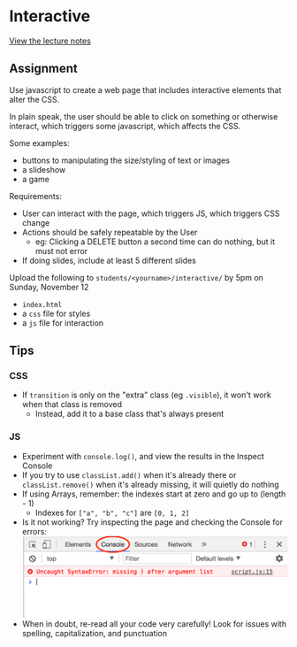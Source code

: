# Interactive

[View the lecture notes](https://github.com/mpaulweeks/cfc2017/tree/master/lectures/week6)

## Assignment

Use javascript to create a web page that includes interactive elements that alter the CSS.

In plain speak, the user should be able to click on something or otherwise interact, which triggers some javascript, which affects the CSS.

Some examples:
- buttons to manipulating the size/styling of text or images
- a slideshow
- a game

Requirements:
- User can interact with the page, which triggers JS, which triggers CSS change
- Actions should be safely repeatable by the User
  - eg: Clicking a DELETE button a second time can do nothing, but it must not error
- If doing slides, include at least 5 different slides

Upload the following to `students/<yourname>/interactive/` by 5pm on Sunday, November 12
- `index.html`
- a `css` file for styles
- a `js` file for interaction

## Tips

### CSS

- If `transition` is only on the "extra" class (eg `.visible`), it won't work when that class is removed
  - Instead, add it to a base class that's always present

### JS

- Experiment with `console.log()`, and view the results in the Inspect Console
- If you try to use `classList.add()` when it's already there or `classList.remove()` when it's already missing, it will quietly do nothing
- If using Arrays, remember: the indexes start at zero and go up to (length - 1)
  - Indexes for `["a", "b", "c"]` are `[0, 1, 2]`
- Is it not working? Try inspecting the page and checking the Console for errors:
![](../canvas/console.png)
- When in doubt, re-read all your code very carefully! Look for issues with spelling, capitalization, and punctuation
